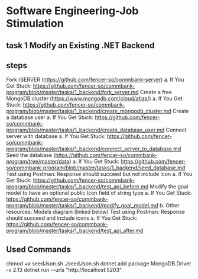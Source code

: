 # Software Engineering-Job Stimulation
## task 1 Modify an Existing .NET Backend
## steps 
Fork rSERVER (https://github.com/fencer-so/commbank-server)
      a.  If You Get Stuck: https://github.com/fencer-so/commbank-program/blob/master/tasks/1_backend/fork_server.md
Create a free MongoDB cluster (https://www.mongodb.com/cloud/atlas/)
      a.  If You Get Stuck: https://github.com/fencer-so/commbank-program/blob/master/tasks/1_backend/create_mongodb_cluster.md
Create a database user
      a.  If You Get Stuck: https://github.com/fencer-so/commbank-program/blob/master/tasks/1_backend/create_database_user.md
Connect server with database
      a.  If You Get Stuck: https://github.com/fencer-so/commbank-program/blob/master/tasks/1_backend/connect_server_to_database.md
Seed the database (https://github.com/fencer-so/commbank-program/tree/master/data)
      a.  If You Get Stuck: https://github.com/fencer-so/commbank-program/blob/master/tasks/1_backend/seed_database.md
Test using Postman: Response should succeed but not include icon
      a.  If You Get Stuck: https://github.com/fencer-so/commbank-program/blob/master/tasks/1_backend/test_api_before.md
Modify the goal model to have an optional public Icon field of string type
      a.  If You Get Stuck: https://github.com/fencer-so/commbank-program/blob/master/tasks/1_backend/modify_goal_model.md
      b. Other resources: Models diagram (linked below)
Test using Postman: Response should succeed and include icons
       a. If You Get Stuck: https://github.com/fencer-so/commbank-program/blob/master/tasks/1_backend/test_api_after.md
## Used Commands
chmod +x seedJson.sh        ./seedJson.sh
dotnet add package MongoDB.Driver -v 2.13 
dotnet run --urls "http://localhost:5203"
